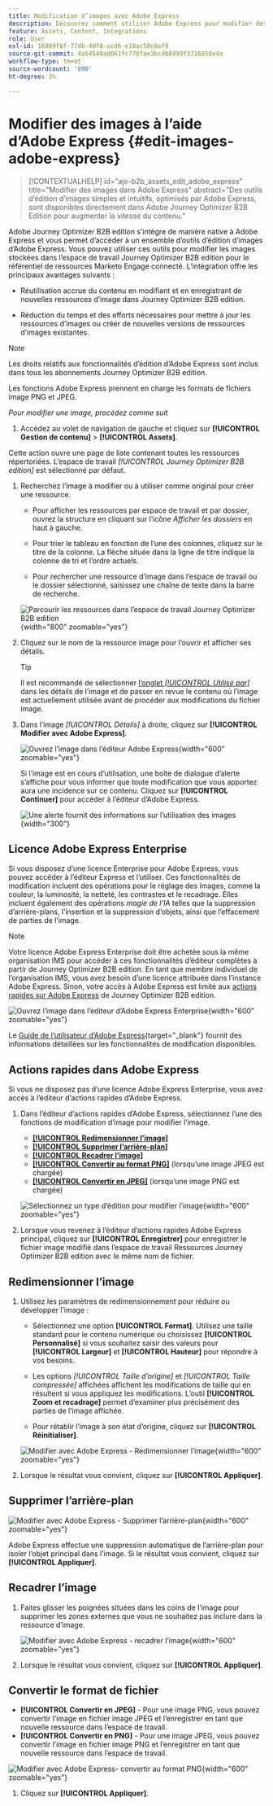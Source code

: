 ```yaml
---
title: Modification d’images avec Adobe Express
description: Découvrez comment utiliser Adobe Express pour modifier des images dans l’espace de travail Journey Optimizer B2B edition.
feature: Assets, Content, Integrations
role: User
exl-id: 16909f8f-77db-40f8-acd6-e18ac50c0af9
source-git-commit: 4a54548ad061fc778fae3bc4b8499f3716850e4a
workflow-type: tm+mt
source-wordcount: '890'
ht-degree: 3%

---
```


# Modifier des images à l’aide d’Adobe Express {#edit-images-adobe-express}

>[!CONTEXTUALHELP]
>id="ajo-b2b_assets_edit_adobe_express"
>title="Modifier des images dans Adobe Express"
>abstract="Des outils d’édition d’images simples et intuitifs, optimisés par Adobe Express, sont disponibles directement dans Adobe Journey Optimizer B2B Edition pour augmenter la vitesse du contenu."

Adobe Journey Optimizer B2B edition s’intègre de manière native à Adobe Express et vous permet d’accéder à un ensemble d’outils d’édition d’images d’Adobe Express. Vous pouvez utiliser ces outils pour modifier les images stockées dans l’espace de travail Journey Optimizer B2B edition pour le référentiel de ressources Marketo Engage connecté. L’intégration offre les principaux avantages suivants :

* Réutilisation accrue du contenu en modifiant et en enregistrant de nouvelles ressources d’image dans Journey Optimizer B2B edition.

* Réduction du temps et des efforts nécessaires pour mettre à jour les ressources d’images ou créer de nouvelles versions de ressources d’images existantes.

>[!NOTE]
>
>Les droits relatifs aux fonctionnalités d’édition d’Adobe Express sont inclus dans tous les abonnements Journey Optimizer B2B edition.

Les fonctions Adobe Express prennent en charge les formats de fichiers image PNG et JPEG.

_Pour modifier une image, procédez comme suit_

1. Accédez au volet de navigation de gauche et cliquez sur **[!UICONTROL Gestion de contenu]** > **[!UICONTROL Assets]**.

Cette action ouvre une page de liste contenant toutes les ressources répertoriées. L’espace de travail _[!UICONTROL Journey Optimizer B2B edition]_ est sélectionné par défaut.

1. Recherchez l’image à modifier ou à utiliser comme original pour créer une ressource.

   * Pour afficher les ressources par espace de travail et par dossier, ouvrez la structure en cliquant sur l’icône _Afficher les dossiers_ en haut à gauche.

   * Pour trier le tableau en fonction de l’une des colonnes, cliquez sur le titre de la colonne. La flèche située dans la ligne de titre indique la colonne de tri et l’ordre actuels.

   * Pour rechercher une ressource d’image dans l’espace de travail ou le dossier sélectionné, saisissez une chaîne de texte dans la barre de recherche.

   ![Parcourir les ressources dans l’espace de travail Journey Optimizer B2B edition](./assets/assets-native-workspace-filtered.png){width="800" zoomable="yes"}

1. Cliquez sur le nom de la ressource image pour l’ouvrir et afficher ses détails.

   >[!TIP]
   >
   >Il est recommandé de sélectionner [l’onglet _[!UICONTROL Utilisé par]_](./marketo-engage-design-studio.md#view-asset-used-by-references) dans les détails de l’image et de passer en revue le contenu où l’image est actuellement utilisée avant de procéder aux modifications du fichier image.

1. Dans l’image _[!UICONTROL Détails]_ à droite, cliquez sur **[!UICONTROL Modifier avec Adobe Express]**.

   ![Ouvrez l’image dans l’éditeur Adobe Express](./assets/assets-edit-adobe-express.png){width="600" zoomable="yes"}

   Si l’image est en cours d’utilisation, une boîte de dialogue d’alerte s’affiche pour vous informer que toute modification que vous apportez aura une incidence sur ce contenu. Cliquez sur **[!UICONTROL Continuer]** pour accéder à l’éditeur d’Adobe Express.

   ![Une alerte fournit des informations sur l’utilisation des images](./assets/assets-edit-adobe-express-usage-alert.png){width="300"}

## Licence Adobe Express Enterprise

Si vous disposez d’une licence Enterprise pour Adobe Express, vous pouvez accéder à l’éditeur Express et l’utiliser. Ces fonctionnalités de modification incluent des opérations pour le réglage des images, comme la couleur, la luminosité, la netteté, les contrastes et le recadrage. Elles incluent également des opérations _magie de l’IA_ telles que la suppression d’arrière-plans, l’insertion et la suppression d’objets, ainsi que l’effacement de parties de l’image.

>[!NOTE]
>
>Votre licence Adobe Express Enterprise doit être achetée sous la même organisation IMS pour accéder à ces fonctionnalités d’éditeur complètes à partir de Journey Optimizer B2B edition. En tant que membre individuel de l’organisation IMS, vous avez besoin d’une licence attribuée dans l’instance Adobe Express. Sinon, votre accès à Adobe Express est limité aux [actions rapides sur Adobe Express](#quick-actions-in-adobe-express) de Journey Optimizer B2B edition.

![Ouvrez l’image dans l’éditeur d’Adobe Express Enterprise](./assets/assets-edit-adobe-express-enterprise-editor.png){width="600" zoomable="yes"}

Le [Guide de l’utilisateur d’Adobe Express](https://helpx.adobe.com/fr/express/user-guide.html){target="_blank"} fournit des informations détaillées sur les fonctionnalités de modification disponibles.

## Actions rapides dans Adobe Express

Si vous ne disposez pas d’une licence Adobe Express Enterprise, vous avez accès à l’éditeur d’actions rapides d’Adobe Express.

1. Dans l’éditeur d’actions rapides d’Adobe Express, sélectionnez l’une des fonctions de modification d’image pour modifier l’image.

   * [**[!UICONTROL Redimensionner l’image]**](#resize-image)
   * [**[!UICONTROL Supprimer l’arrière-plan]**](#remove-background)
   * [**[!UICONTROL Recadrer l’image]**](#crop-image)
   * [**[!UICONTROL Convertir au format PNG]**](#convert-file-format) (lorsqu’une image JPEG est chargée)
   * [**[!UICONTROL Convertir en JPEG]**](#convert-file-format) (lorsqu’une image PNG est chargée)

   ![Sélectionnez un type d’édition pour modifier l’image](./assets/assets-edit-adobe-express-left-menu.png){width="600" zoomable="yes"}

1. Lorsque vous revenez à l’éditeur d’actions rapides Adobe Express principal, cliquez sur **[!UICONTROL Enregistrer]** pour enregistrer le fichier image modifié dans l’espace de travail Ressources Journey Optimizer B2B edition avec le même nom de fichier.

## Redimensionner l’image

1. Utilisez les paramètres de redimensionnement pour réduire ou développer l’image :

   * Sélectionnez une option **[!UICONTROL Format]**. Utilisez une taille standard pour le contenu numérique ou choisissez **[!UICONTROL Personnalisé]** si vous souhaitez saisir des valeurs pour **[!UICONTROL Largeur]** et **[!UICONTROL Hauteur]** pour répondre à vos besoins.

   * Les options _[!UICONTROL Taille d’origine]_ et _[!UICONTROL Taille compressée]_ affichées affichent les modifications de taille qui en résultent si vous appliquez les modifications. L’outil **[!UICONTROL Zoom et recadrage]** permet d’examiner plus précisément des parties de l’image affichée.

   * Pour rétablir l’image à son état d’origine, cliquez sur **[!UICONTROL Réinitialiser]**.

   ![Modifier avec Adobe Express - Redimensionner l’image](./assets/assets-edit-adobe-express-resize-image.png){width="600" zoomable="yes"}

1. Lorsque le résultat vous convient, cliquez sur **[!UICONTROL Appliquer]**.

## Supprimer l’arrière-plan

![Modifier avec Adobe Express - Supprimer l’arrière-plan](./assets/assets-edit-adobe-express-remove-background.png){width="600" zoomable="yes"}

Adobe Express effectue une suppression automatique de l’arrière-plan pour isoler l’objet principal dans l’image. Si le résultat vous convient, cliquez sur **[!UICONTROL Appliquer]**.

## Recadrer l’image

1. Faites glisser les poignées situées dans les coins de l’image pour supprimer les zones externes que vous ne souhaitez pas inclure dans la ressource d’image.

   ![Modifier avec Adobe Express - recadrer l’image](./assets/assets-edit-adobe-express-crop-image.png){width="600" zoomable="yes"}

1. Lorsque le résultat vous convient, cliquez sur **[!UICONTROL Appliquer]**.

## Convertir le format de fichier

* **[!UICONTROL Convertir en JPEG]** - Pour une image PNG, vous pouvez convertir l’image en fichier image JPEG et l’enregistrer en tant que nouvelle ressource dans l’espace de travail.
* **[!UICONTROL Convertir en PNG]** - Pour une image JPEG, vous pouvez convertir l’image en fichier image PNG et l’enregistrer en tant que nouvelle ressource dans l’espace de travail.

![Modifier avec Adobe Express- convertir au format PNG](./assets/assets-edit-adobe-express-convert-to-png.png){width="600" zoomable="yes"}

1. Cliquez sur **[!UICONTROL Appliquer]**.
